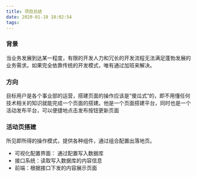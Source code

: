 ```yaml
---
title: 项目总结
date: 2020-01-10 18:02:54
tags:
---
```


### 背景
当业务发展到达某一程度，有限的开发人力和冗长的开发流程无法满足蓬勃发展的业务需求。如果完全依靠传统的开发模式，唯有通过加班来解决。

### 方向
目标用户是各个事业部的运营，搭建页面的操作应该是”傻瓜式“的，即不用懂任何技术相关的知识就能完成一个页面的搭建。他是一个页面搭建平台，同时也是一个活动发布平台，可以便捷地点击发布按钮更新页面

### 活动页搭建
所见即所得的操作模式，提供各种组件，通过组合配置出落地页。

- 可视化配置界面： 通过配置写入数据库
- 接口系统：读取写入数据库的内容信息
- 前端：根据接口下发的内容展示页面

